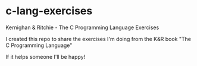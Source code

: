 # c-lang-exercises
Kernighan &amp; Ritchie - The C Programming Language Exercises

I created this repo to share the exercises I'm doing from the K&R book "The C Programming Language"

If it helps someone I'll be happy!
